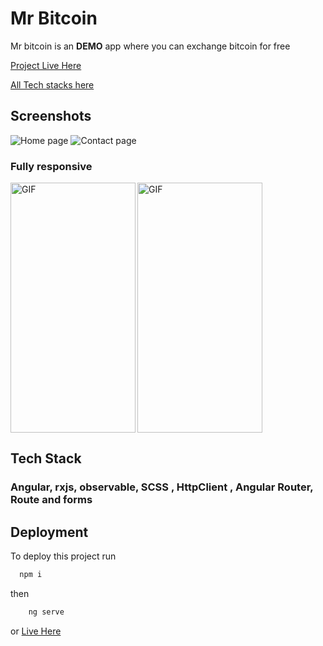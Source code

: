 # Mr Bitcoin

Mr bitcoin is an **DEMO** app where you can exchange bitcoin for free

[Project Live Here](https://nivb000.github.io/mr-bitcoin-angular/#/)

<a href="#techstack">All Tech stacks here</a>



## Screenshots

![Home page](https://res.cloudinary.com/dhe2rvexr/image/upload/v1667477154/Mr%20bitcoin%20angular%20screenshots/Mr-Bitcoin_Angular_Homepage_bgopmz.png)
![Contact page](https://res.cloudinary.com/dhe2rvexr/image/upload/v1667477152/Mr%20bitcoin%20angular%20screenshots/Mr-Bitcoin_Angular_Contact_page_rkz2fb.png)


### Fully responsive

<img align="left" top="500" height="400" width="200" alt="GIF" src="https://res.cloudinary.com/dhe2rvexr/image/upload/v1667477387/Mr%20bitcoin%20angular%20screenshots/Home_page_responsive_aekhzs.png">

<img align="center" top="500" height="400" width="200" alt="GIF" src="https://res.cloudinary.com/dhe2rvexr/image/upload/v1667477386/Mr%20bitcoin%20angular%20screenshots/contact_page_responsive_atwkhi.png">



<h2 align="left" id="techstack">Tech Stack</h2>

<h3>Angular, rxjs, observable, SCSS , HttpClient , Angular Router, Route and forms</h3>




## Deployment

To deploy this project run

```bash
  npm i
```

then

```bash
    ng serve
```

or [Live Here](https://nivb000.github.io/mr-bitcoin-angular/#/)
